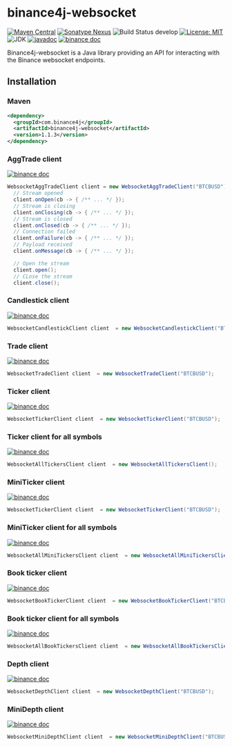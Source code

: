 # binance4j-websocket

[![Maven Central](https://maven-badges.herokuapp.com/maven-central/com.binance4j/binance4j-websocket/badge.svg)](https://search.maven.org/search?q=com.binance4j)
[![Sonatype Nexus](https://img.shields.io/nexus/r/com.binance4j/binance4j-websocket?server=https%3A%2F%2Fs01.oss.sonatype.org%2F)](https://s01.oss.sonatype.org/#nexus-search;quick~com.binance4j)
![Build Status develop](https://img.shields.io/github/workflow/status/binance4j/binance4j-websocket/Deploy%20Artifact%20on%20Maven%20then%20merge%20on%20main/deploy?label=Test)
[![License: MIT](https://img.shields.io/badge/License-MIT-yellow.svg)](https://opensource.org/licenses/MIT)
![JDK](https://upload.wikimedia.org/wikipedia/commons/7/75/Blue_JDK_1.8%2B_Shield_Badge.svg)
[![javadoc](https://img.shields.io/badge/javadoc-latest-informational)](https://binance4j.github.io/binance4j-websocket)
[![binance doc](https://img.shields.io/badge/binance%20doc-webscoket-gold)](https://binance-docs.github.io/apidocs/spot/en/#websocket-market-streams)

Binance4j-websocket is a Java library providing an API for interacting with the Binance websocket endpoints.

## Installation

### Maven

```xml
<dependency>
  <groupId>com.binance4j</groupId>
  <artifactId>binance4j-websocket</artifactId>
  <version>1.1.3</version>
</dependency>
```

### AggTrade client

[![binance doc](https://img.shields.io/badge/binance%20doc-websocket-gold)](https://binance-docs.github.io/apidocs/#aggregate-trade-streams)

```java
WebsocketAggTradeClient client = new WebsocketAggTradeClient("BTCBUSD");
  // Stream opened
  client.onOpen(cb -> { /** ... */ });
  // Stream is closing
  client.onClosing(cb -> { /** ... */ });
  // Stream is closed
  client.onClosed(cb -> { /** ... */ });
  // Connection failed
  client.onFailure(cb -> { /** ... */ });
  // Payload received
  client.onMessage(cb -> { /** ... */ });

  // Open the stream
  client.open();
  // CLose the stream
  client.close();

```

### Candlestick client

[![binance doc](https://img.shields.io/badge/binance%20doc-websocket-gold)](https://binance-docs.github.io/apidocs/spot/en/#kline-candlestick-streams)

```java
WebsocketCandlestickClient client  = new WebsocketCandlestickClient("BTCBUSD", CandlestickInterval.ONE_MINUTE);
```

### Trade client

[![binance doc](https://img.shields.io/badge/binance%20doc-websocket-gold)](https://binance-docs.github.io/apidocs/spot/en/#trade-streams)

```java
WebsocketTradeClient client  = new WebsocketTradeClient("BTCBUSD");
```

### Ticker client

[![binance doc](https://img.shields.io/badge/binance%20doc-websocket-gold)](https://binance-docs.github.io/apidocs/#individual-symbol-ticker-streams)

```java
WebsocketTickerClient client  = new WebsocketTickerClient("BTCBUSD");
```

### Ticker client for all symbols

[![binance doc](https://img.shields.io/badge/binance%20doc-websocket-gold)](https://binance-docs.github.io/apidocs/spot/en/#all-market-tickers-stream)

```java
WebsocketAllTickersClient client  = new WebsocketAllTickersClient();
```

### MiniTicker client

[![binance doc](https://img.shields.io/badge/binance%20doc-websocket-gold)](https://binance-docs.github.io/apidocs/spot/en/#individual-symbol-mini-ticker-stream)

```java
WebsocketTickerClient client  = new WebsocketTickerClient("BTCBUSD");
```

### MiniTicker client for all symbols

[![binance doc](https://img.shields.io/badge/binance%20doc-websocket-gold)](https://binance-docs.github.io/apidocs/spot/en/#all-market-mini-tickers-stream)

```java
WebsocketAllMiniTickersClient client  = new WebsocketAllMiniTickersClient();
```

### Book ticker client

[![binance doc](https://img.shields.io/badge/binance%20doc-websocket-gold)](https://binance-docs.github.io/apidocs/#individual-symbol-ticker-streams)

```java
WebsocketBookTickerClient client  = new WebsocketBookTickerClient("BTCBUSD");
```

### Book ticker client for all symbols

[![binance doc](https://img.shields.io/badge/binance%20doc-websocket-gold)](https://binance-docs.github.io/apidocs/spot/en/#all-book-tickers-stream)

```java
WebsocketAllBookTickersClient client  = new WebsocketAllBookTickersClient();
```

### Depth client

[![binance doc](https://img.shields.io/badge/binance%20doc-websocket-gold)](https://binance-docs.github.io/apidocs/spot/en/#diff-depth-stream)

```java
WebsocketDepthClient client  = new WebsocketDepthClient("BTCBUSD");
```

### MiniDepth client

[![binance doc](https://img.shields.io/badge/binance%20doc-websocket-gold)](https://binance-docs.github.io/apidocs/spot/en/#all-book-tickers-stream)

```java
WebsocketMiniDepthClient client  = new WebsocketMiniDepthClient("BTCBUSD");
```
